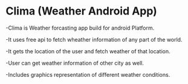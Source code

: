 # Clima (Weather Android App) 

-Clima is Weather forcasting app build for android Platform.

-It uses free api to fetch wheather information of any part of the world.

-It gets the location of the user and fetch weather of that location.

-User can get weather information of other city as well.

-Includes graphics representation of different weather conditions.
